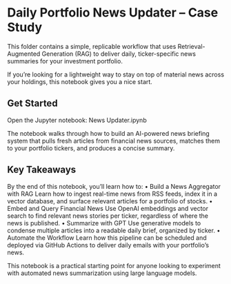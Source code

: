 # Daily Portfolio News Updater – Case Study

This folder contains a simple, replicable workflow that uses Retrieval-Augmented Generation (RAG) to deliver daily, ticker-specific news summaries for your investment portfolio.

If you’re looking for a lightweight way to stay on top of material news across your holdings, this notebook gives you a nice start.

## Get Started

Open the Jupyter notebook: News Updater.ipynb

The notebook walks through how to build an AI-powered news briefing system that pulls fresh articles from financial news sources, matches them to your portfolio tickers, and produces a concise summary.

## Key Takeaways

By the end of this notebook, you’ll learn how to:
	•	Build a News Aggregator with RAG
Learn how to ingest real-time news from RSS feeds, index it in a vector database, and surface relevant articles for a portfolio of stocks.
	•	Embed and Query Financial News
Use OpenAI embeddings and vector search to find relevant news stories per ticker, regardless of where the news is published.
	•	Summarize with GPT
Use generative models to condense multiple articles into a readable daily brief, organized by ticker.
	•	Automate the Workflow
Learn how this pipeline can be scheduled and deployed via GitHub Actions to deliver daily emails with your portfolio’s news.

This notebook is a practical starting point for anyone looking to experiment with automated news summarization using large language models.
